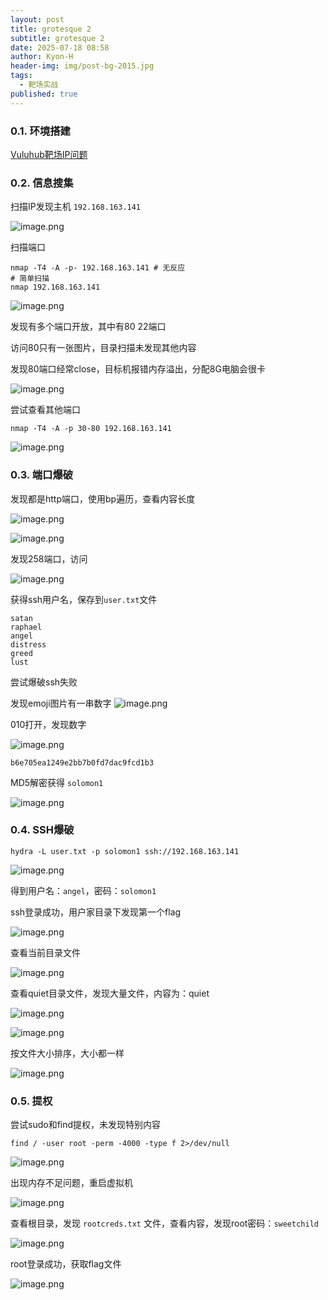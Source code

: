 ```yaml
---
layout: post
title: grotesque 2
subtitle: grotesque 2
date: 2025-07-18 08:58
author: Kyon-H
header-img: img/post-bg-2015.jpg
tags:
  - 靶场实战
published: true
---
```

### 0.1. 环境搭建

[Vuluhub靶场IP问题](2025-07-01-Vuluhub靶场IP问题)

### 0.2. 信息搜集

扫描IP发现主机 `192.168.163.141`

![image.png](https://img.ghostliner.top/52s9AI.png)

扫描端口

```shell
nmap -T4 -A -p- 192.168.163.141 # 无反应
# 简单扫描
nmap 192.168.163.141
```

![image.png](https://img.ghostliner.top/RYKakd.png)

发现有多个端口开放，其中有80 22端口

访问80只有一张图片，目录扫描未发现其他内容

发现80端口经常close，目标机报错内存溢出，分配8G电脑会很卡

![image.png](https://img.ghostliner.top/BpH0yc.png)

尝试查看其他端口

```shell
nmap -T4 -A -p 30-80 192.168.163.141
```

![image.png](https://img.ghostliner.top/rfhKut.png)

### 0.3. 端口爆破

发现都是http端口，使用bp遍历，查看内容长度

![image.png](https://img.ghostliner.top/C4oYAj.png)

![image.png](https://img.ghostliner.top/4aOJKZ.png)

发现258端口，访问

![image.png](https://img.ghostliner.top/bjftUP.png)

获得ssh用户名，保存到`user.txt`文件

```
satan
raphael
angel
distress
greed
lust
```

尝试爆破ssh失败

发现emoji图片有一串数字
![image.png](https://img.ghostliner.top/2T2XEL.png)

010打开，发现数字

![image.png](https://img.ghostliner.top/cVE15p.png)

```
b6e705ea1249e2bb7b0fd7dac9fcd1b3
```

MD5解密获得 `solomon1`

![image.png](https://img.ghostliner.top/Lgv5kI.png)

### 0.4. SSH爆破

```shell
hydra -L user.txt -p solomon1 ssh://192.168.163.141
```

![image.png](https://img.ghostliner.top/jroLmj.png)

得到用户名：`angel`，密码：`solomon1`

ssh登录成功，用户家目录下发现第一个flag

![image.png](https://img.ghostliner.top/paFVmJ.png)

查看当前目录文件

![image.png](https://img.ghostliner.top/okxkpq.png)

查看quiet目录文件，发现大量文件，内容为：quiet

![image.png](https://img.ghostliner.top/Uudel6.png)

![image.png](https://img.ghostliner.top/UXTl60.png)

按文件大小排序，大小都一样

![image.png](https://img.ghostliner.top/tf17QX.png)

### 0.5. 提权

尝试sudo和find提权，未发现特别内容

```shell
find / -user root -perm -4000 -type f 2>/dev/null
```

![image.png](https://img.ghostliner.top/KBfxht.png)

出现内存不足问题，重启虚拟机

![image.png](https://img.ghostliner.top/rBzC4N.png)

查看根目录，发现 `rootcreds.txt` 文件，查看内容，发现root密码：`sweetchild`

![image.png](https://img.ghostliner.top/mDrLyD.png)

root登录成功，获取flag文件

![image.png](https://img.ghostliner.top/1Ga6sr.png)
